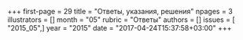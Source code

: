 +++
first-page = 29
title = "Ответы, указания, решения"
npages = 3
illustrators = []
month = "05"
rubric = "Ответы"
authors = []
issues = [ "2015_05",]
year = "2015"
date = "2017-04-24T15:37:58+03:00"
+++
